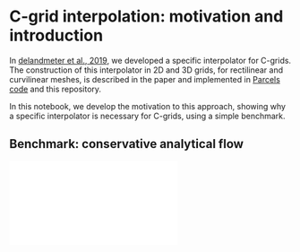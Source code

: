 # C-grid interpolation: motivation and introduction

In [delandmeter et al., 2019](https://www.geosci-model-dev.net/12/3571/2019/), we developed a specific interpolator for C-grids. The construction of this interpolator in 2D and 3D grids, for rectilinear and curvilinear meshes, is described in the paper and implemented in [Parcels code](http://www.oceanparcels.org) and this repository.

In this notebook, we develop the motivation to this approach, showing why a specific interpolator is necessary for C-grids, using a simple benchmark.

## Benchmark: conservative analytical flow

![](c_grid_motivation/pics/two_jets_analytical.pdf)


